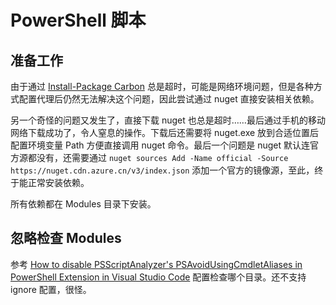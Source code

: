 # PowerShell 脚本

## 准备工作

由于通过 [Install-Package Carbon](https://www.nuget.org/packages/Carbon) 总是超时，可能是网络环境问题，但是各种方式配置代理后仍然无法解决这个问题，因此尝试通过 nuget 直接安装相关依赖。

另一个奇怪的问题又发生了，直接下载 nuget 也总是超时……最后通过手机的移动网络下载成功了，令人窒息的操作。下载后还需要将 nuget.exe 放到合适位置后配置环境变量 Path 方便直接调用 nuget 命令。最后一个问题是 nuget 默认连官方源都没有，还需要通过 `nuget sources Add -Name official -Source https://nuget.cdn.azure.cn/v3/index.json` 添加一个官方的镜像源，至此，终于能正常安装依赖。

所有依赖都在 Modules 目录下安装。

## 忽略检查 Modules

参考 [How to disable PSScriptAnalyzer's PSAvoidUsingCmdletAliases in PowerShell Extension in Visual Studio Code](https://superuser.com/a/1393187/1738631) 配置检查哪个目录。还不支持 ignore 配置，很怪。
